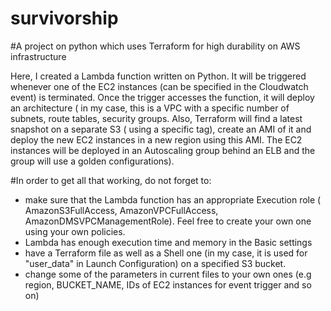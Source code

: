 # survivorship
#A project on python which uses Terraform for high durability on AWS infrastructure



Here, I created a Lambda function written on Python. It will be triggered whenever one of the EC2 instances
(can be specified in the Cloudwatch event) is terminated. Once the trigger accesses the function, it will deploy an architecture ( in my case, this is a VPC with a specific number of subnets, route tables, security groups. Also, Terraform will find a latest snapshot on a separate S3 ( using a specific tag), create an AMI of it and deploy the new EC2 instances in a new region using this AMI. The EC2 instances will be deployed in an Autoscaling group behind an ELB and the group will use a golden configurations).

#In order to get all that working, do not forget to:

- make sure that the Lambda function has an appropriate Execution role (  AmazonS3FullAccess, AmazonVPCFullAccess,  AmazonDMSVPCManagementRole). Feel free to create your own one using your own policies.
- Lambda has enough execution time and memory in the Basic settings
- have a Terraform file as well as a Shell one (in my case, it is used for "user_data" in Launch Configuration) on a specified S3 bucket.
- change some of the parameters in current files to your own ones (e.g region, BUCKET_NAME, IDs of EC2 instances for event trigger and so on)
